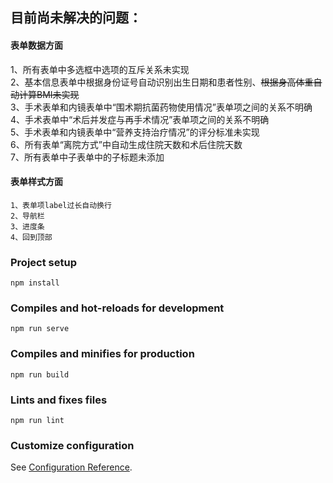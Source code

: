 ## 目前尚未解决的问题：
#### 表单数据方面
1、所有表单中多选框中选项的互斥关系未实现  
2、基本信息表单中根据身份证号自动识别出生日期和患者性别、~~根据身高体重自动计算BMI未实现~~  
3、手术表单和内镜表单中“围术期抗菌药物使用情况”表单项之间的关系不明确  
4、手术表单中“术后并发症与再手术情况”表单项之间的关系不明确  
5、手术表单和内镜表单中“营养支持治疗情况”的评分标准未实现  
6、所有表单“离院方式”中自动生成住院天数和术后住院天数  
7、所有表单中子表单中的子标题未添加


#### 表单样式方面
```
1、表单项label过长自动换行
2、导航栏
3、进度条
4、回到顶部
```
### Project setup
```
npm install
```

### Compiles and hot-reloads for development
```
npm run serve
```

### Compiles and minifies for production
```
npm run build
```

### Lints and fixes files
```
npm run lint
```

### Customize configuration
See [Configuration Reference](https://cli.vuejs.org/config/).
